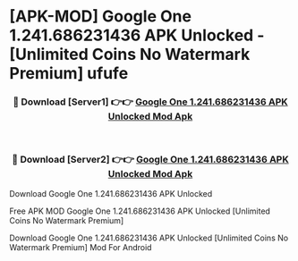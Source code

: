 # [APK-MOD] Google One 1.241.686231436 APK Unlocked - [Unlimited Coins No Watermark Premium] ufufe



<div align="center">
<h3>🔴 Download [Server1] 👉👉 <a href="https://momento.my/?title=Google_One_1.241.686231436_APK_Unlocked">Google One 1.241.686231436 APK Unlocked Mod Apk</a></h3><br>

<h3>🔴 Download [Server2] 👉👉 <a href="https://momento.my/?title=Google_One_1.241.686231436_APK_Unlocked">Google One 1.241.686231436 APK Unlocked Mod Apk</a></h3>
</div>



Download Google One 1.241.686231436 APK Unlocked 

Free APK MOD Google One 1.241.686231436 APK Unlocked [Unlimited Coins No Watermark Premium]

Download Google One 1.241.686231436 APK Unlocked [Unlimited Coins No Watermark Premium] Mod For Android
